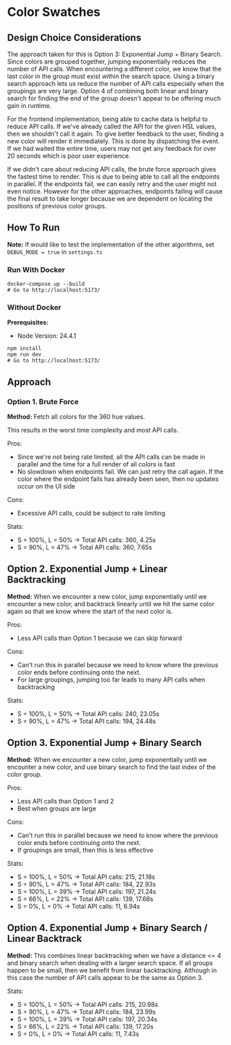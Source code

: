 # Color Swatches

## Design Choice Considerations

The approach taken for this is Option 3: Exponential Jump + Binary Search. Since colors are grouped together, jumping exponentially reduces the number of API calls. When encountering a different color, we know that the last color in the group must exist within the search space. Using a binary search approach lets us reduce the number of API calls especially when the groupings are very large. Option 4 of combining both linear and binary search for finding the end of the group doesn't appear to be offering much gain in runtime.

For the frontend implementation, being able to cache data is helpful to reduce API calls. If we've already called the API for the given HSL values, then we shouldn't call it again. To give better feedback to the user, finding a new color will render it immediately. This is done by dispatching the event. If we had waited the entire time, users may not get any feedback for over 20 seconds which is poor user experience.

If we didn't care about reducing API calls, the brute force approach gives the fastest time to render. This is due to being able to call all the endpoints in parallel. If the endpoints fail, we can easily retry and the user might not even notice. However for the other approaches, endpoints failing will cause the final result to take longer because we are dependent on locating the positions of previous color groups.

## How To Run

**Note:** If would like to test the implementation of the other algorithms, set `DEBUG_MODE = true` in `settings.ts`

### Run With Docker

```
docker-compose up --build
# Go to http://localhost:5173/
```

### Without Docker

**Prerequisites:**
* Node Version: 24.4.1

```
npm install
npm run dev
# Go to http://localhost:5173/
```

## Approach

### Option 1. Brute Force

**Method:** Fetch all colors for the 360 hue values.

This results in the worst time complexity and most API calls.

Pros:
* Since we're not being rate limited, all the API calls can be made in parallel and the time for a full render of all colors is fast
* No slowdown when endpoints fail. We can just retry the call again. If the color where the endpoint fails has already been seen, then no updates occur on the UI side

Cons:
* Excessive API calls, could be subject to rate limiting
 
Stats:
* S = 100%, L = 50% -> Total API calls: 360, 4.25s
* S = 90%, L = 47% -> Total API calls: 360, 7.65s

## Option 2. Exponential Jump + Linear Backtracking

**Method:** When we encounter a new color, jump exponentially until we encounter a new color, and backtrack linearly until we hit the same color again so that we know where the start of the next color is.

Pros:
* Less API calls than Option 1 because we can skip forward

Cons:
* Can't run this in parallel because we need to know where the previous color ends before continuing onto the next.
* For large groupings, jumping too far leads to many API calls when backtracking

Stats:
* S = 100%, L = 50% -> Total API calls: 240, 23.05s
* S = 90%, L = 47% -> Total API calls: 194, 24.48s

## Option 3. Exponential Jump + Binary Search

**Method:** When we encounter a new color, jump exponentially until we encounter a new color, and use binary search to find the last index of the color group.

Pros:
* Less API calls than Option 1 and 2
* Best when groups are large

Cons:
* Can't run this in parallel because we need to know where the previous color ends before continuing onto the next.
* If groupings are small, then this is less effective

Stats:
* S = 100%, L = 50% -> Total API calls: 215, 21.18s
* S = 90%, L = 47% -> Total API calls: 184, 22.93s
* S = 100%, L = 39% -> Total API calls: 197, 21.24s
* S = 66%, L = 22% -> Total API calls: 139, 17.68s
* S = 0%, L = 0% -> Total API calls: 11, 6.94s

## Option 4. Exponential Jump + Binary Search / Linear Backtrack

**Method:** This combines linear backtracking when we have a distance <= 4 and binary search when dealing with a larger search space. If all groups happen to be small, then we benefit from linear backtracking. Although in this case the number of API calls appear to be the same as Option 3.

Stats:
* S = 100%, L = 50% -> Total API calls: 215, 20.98s
* S = 90%, L = 47% -> Total API calls: 184, 23.99s
* S = 100%, L = 39% -> Total API calls: 197, 20.34s
* S = 66%, L = 22% -> Total API calls: 139, 17.20s
* S = 0%, L = 0% -> Total API calls: 11, 7.43s
